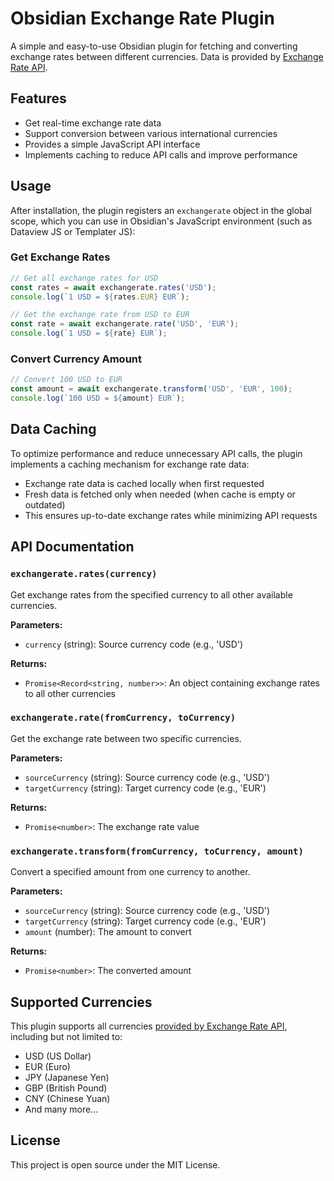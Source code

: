 # Obsidian Exchange Rate Plugin

A simple and easy-to-use Obsidian plugin for fetching and converting exchange rates between different currencies. Data is provided by [Exchange Rate API](https://www.exchangerate-api.com).

## Features

- Get real-time exchange rate data
- Support conversion between various international currencies
- Provides a simple JavaScript API interface
- Implements caching to reduce API calls and improve performance

## Usage

After installation, the plugin registers an `exchangerate` object in the global scope, which you can use in Obsidian's JavaScript environment (such as Dataview JS or Templater JS):

### Get Exchange Rates

```javascript
// Get all exchange rates for USD
const rates = await exchangerate.rates('USD');
console.log(`1 USD = ${rates.EUR} EUR`);

// Get the exchange rate from USD to EUR
const rate = await exchangerate.rate('USD', 'EUR');
console.log(`1 USD = ${rate} EUR`);
```

### Convert Currency Amount

```javascript
// Convert 100 USD to EUR
const amount = await exchangerate.transform('USD', 'EUR', 100);
console.log(`100 USD = ${amount} EUR`);
```

## Data Caching

To optimize performance and reduce unnecessary API calls, the plugin implements a caching mechanism for exchange rate data:

- Exchange rate data is cached locally when first requested
- Fresh data is fetched only when needed (when cache is empty or outdated)
- This ensures up-to-date exchange rates while minimizing API requests

## API Documentation

### `exchangerate.rates(currency)`

Get exchange rates from the specified currency to all other available currencies.

**Parameters:**
- `currency` (string): Source currency code (e.g., 'USD')

**Returns:**
- `Promise<Record<string, number>>`: An object containing exchange rates to all other currencies

### `exchangerate.rate(fromCurrency, toCurrency)`

Get the exchange rate between two specific currencies.

**Parameters:**
- `sourceCurrency` (string): Source currency code (e.g., 'USD')
- `targetCurrency` (string): Target currency code (e.g., 'EUR')

**Returns:**
- `Promise<number>`: The exchange rate value

### `exchangerate.transform(fromCurrency, toCurrency, amount)`

Convert a specified amount from one currency to another.

**Parameters:**
- `sourceCurrency` (string): Source currency code (e.g., 'USD')
- `targetCurrency` (string): Target currency code (e.g., 'EUR')
- `amount` (number): The amount to convert

**Returns:**
- `Promise<number>`: The converted amount

## Supported Currencies

This plugin supports all currencies [provided by Exchange Rate API](https://www.exchangerate-api.com/docs/supported-currencies), including but not limited to:
- USD (US Dollar)
- EUR (Euro)
- JPY (Japanese Yen)
- GBP (British Pound)
- CNY (Chinese Yuan)
- And many more...

## License

This project is open source under the MIT License.


